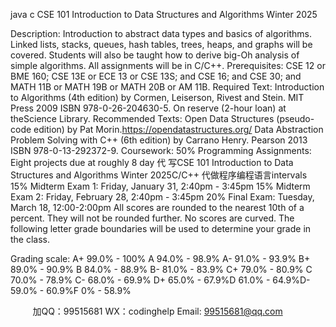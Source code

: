 java c
CSE   101
Introduction to Data Structures and Algorithms
Winter 2025

Description:   Introduction to abstract data types and basics of   algorithms. Linked lists, stacks, queues, hash   tables, trees, heaps, and graphs will be covered.   Students will also be taught how to derive big-Oh   analysis   of   simple   algorithms. All   assignments   will   be   in   C/C++.
Prerequisites:      CSE   12   or   BME   160;   CSE   13E   or   ECE   13   or   CSE   13S;   and   CSE   16;   and   CSE   30;   and   MATH   11B or MATH   19B or MATH 20B or   AM   11B.
Required Text:
Introduction to   Algorithms (4th    edition) by Cormen, Leiserson, Rivest and   Stein. MIT Press 2009   ISBN   978-0-26-204630-5.    On   reserve   (2-hour   loan) at   theScience   Library.
Recommended Texts:
Open   Data   Structures   (pseudo-code   edition) by   Pat   Morin.https://opendatastructures.org/
Data   Abstraction  Problem Solving with   C++ (6th edition) by Carrano  Henry.      Pearson   2013   ISBN 978-0-13-292372-9.
Coursework:
50% Programming Assignments:    Eight projects due at roughly   8 day 代 写CSE 101 Introduction to Data Structures and Algorithms Winter 2025C/C++
代做程序编程语言intervals
15% Midterm Exam   1:    Friday, January 31, 2:40pm   - 3:45pm
15% Midterm Exam 2:    Friday, February 28, 2:40pm -   3:45pm
20% Final Exam:       Tuesday, March   18,      12:00-2:00pm
All   scores   are   rounded   to   the   nearest   10th    of a   percent.   They   will   not   be   rounded   further.      No   scores   are   curved.    The following letter grade boundaries will be used to determine your grade in   the   class.




Grading scale:
A+                   99.0%   -   100%
A                           94.0% -   98.9%
A-                      91.0% -   93.9%
B+                     89.0% -   90.9%
B                           84.0% -   88.9%
B-                        81.0% -   83.9%
C+                     79.0% -   80.9%
C                           70.0% -   78.9%
C-                        68.0% -   69.9%
D+                   65.0%   -   67.9%D                           61.0% -   64.9%D-                      59.0%   -   60.9%F                                          0% -   58.9%





         
加QQ：99515681  WX：codinghelp  Email: 99515681@qq.com
